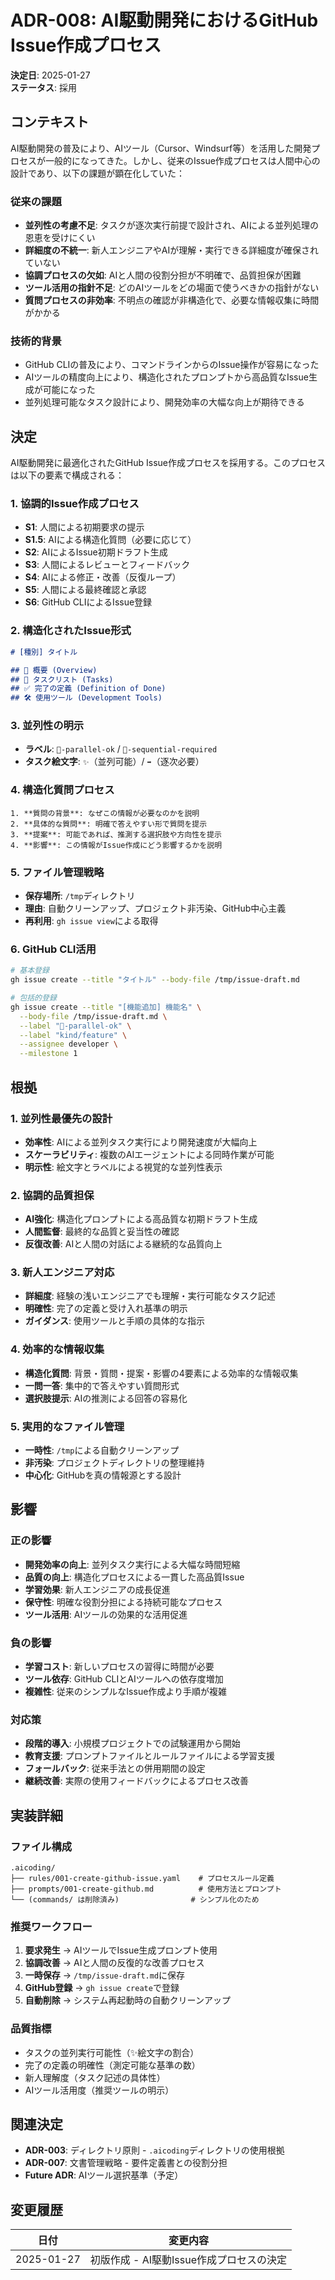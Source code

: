 # ADR-008: AI駆動開発におけるGitHub Issue作成プロセス

**決定日**: 2025-01-27  
**ステータス**: 採用  

## コンテキスト

AI駆動開発の普及により、AIツール（Cursor、Windsurf等）を活用した開発プロセスが一般的になってきた。しかし、従来のIssue作成プロセスは人間中心の設計であり、以下の課題が顕在化していた：

### 従来の課題
- **並列性の考慮不足**: タスクが逐次実行前提で設計され、AIによる並列処理の恩恵を受けにくい
- **詳細度の不統一**: 新人エンジニアやAIが理解・実行できる詳細度が確保されていない
- **協調プロセスの欠如**: AIと人間の役割分担が不明確で、品質担保が困難
- **ツール活用の指針不足**: どのAIツールをどの場面で使うべきかの指針がない
- **質問プロセスの非効率**: 不明点の確認が非構造化で、必要な情報収集に時間がかかる

### 技術的背景
- GitHub CLIの普及により、コマンドラインからのIssue操作が容易になった
- AIツールの精度向上により、構造化されたプロンプトから高品質なIssue生成が可能になった
- 並列処理可能なタスク設計により、開発効率の大幅な向上が期待できる

## 決定

AI駆動開発に最適化されたGitHub Issue作成プロセスを採用する。このプロセスは以下の要素で構成される：

### 1. 協調的Issue作成プロセス
- **S1**: 人間による初期要求の提示
- **S1.5**: AIによる構造化質問（必要に応じて）
- **S2**: AIによるIssue初期ドラフト生成
- **S3**: 人間によるレビューとフィードバック
- **S4**: AIによる修正・改善（反復ループ）
- **S5**: 人間による最終確認と承認
- **S6**: GitHub CLIによるIssue登録

### 2. 構造化されたIssue形式
```markdown
# [種別] タイトル

## 🎯 概要 (Overview)
## 📝 タスクリスト (Tasks)
## ✅ 完了の定義 (Definition of Done)
## 🛠️ 使用ツール (Development Tools)
```

### 3. 並列性の明示
- **ラベル**: `🤖-parallel-ok` / `🚧-sequential-required`
- **タスク絵文字**: `✨`（並列可能）/ `➡️`（逐次必要）

### 4. 構造化質問プロセス
```
1. **質問の背景**: なぜこの情報が必要なのかを説明
2. **具体的な質問**: 明確で答えやすい形で質問を提示
3. **提案**: 可能であれば、推測する選択肢や方向性を提示
4. **影響**: この情報がIssue作成にどう影響するかを説明
```

### 5. ファイル管理戦略
- **保存場所**: `/tmp`ディレクトリ
- **理由**: 自動クリーンアップ、プロジェクト非汚染、GitHub中心主義
- **再利用**: `gh issue view`による取得

### 6. GitHub CLI活用
```bash
# 基本登録
gh issue create --title "タイトル" --body-file /tmp/issue-draft.md

# 包括的登録
gh issue create --title "[機能追加] 機能名" \
  --body-file /tmp/issue-draft.md \
  --label "🤖-parallel-ok" \
  --label "kind/feature" \
  --assignee developer \
  --milestone 1
```

## 根拠

### 1. 並列性最優先の設計
- **効率性**: AIによる並列タスク実行により開発速度が大幅向上
- **スケーラビリティ**: 複数のAIエージェントによる同時作業が可能
- **明示性**: 絵文字とラベルによる視覚的な並列性表示

### 2. 協調的品質担保
- **AI強化**: 構造化プロンプトによる高品質な初期ドラフト生成
- **人間監督**: 最終的な品質と妥当性の確認
- **反復改善**: AIと人間の対話による継続的な品質向上

### 3. 新人エンジニア対応
- **詳細度**: 経験の浅いエンジニアでも理解・実行可能なタスク記述
- **明確性**: 完了の定義と受け入れ基準の明示
- **ガイダンス**: 使用ツールと手順の具体的な指示

### 4. 効率的な情報収集
- **構造化質問**: 背景・質問・提案・影響の4要素による効率的な情報収集
- **一問一答**: 集中的で答えやすい質問形式
- **選択肢提示**: AIの推測による回答の容易化

### 5. 実用的なファイル管理
- **一時性**: `/tmp`による自動クリーンアップ
- **非汚染**: プロジェクトディレクトリの整理維持
- **中心化**: GitHubを真の情報源とする設計

## 影響

### 正の影響
- **開発効率の向上**: 並列タスク実行による大幅な時間短縮
- **品質の向上**: 構造化プロセスによる一貫した高品質Issue
- **学習効果**: 新人エンジニアの成長促進
- **保守性**: 明確な役割分担による持続可能なプロセス
- **ツール活用**: AIツールの効果的な活用促進

### 負の影響
- **学習コスト**: 新しいプロセスの習得に時間が必要
- **ツール依存**: GitHub CLIとAIツールへの依存度増加
- **複雑性**: 従来のシンプルなIssue作成より手順が複雑

### 対応策
- **段階的導入**: 小規模プロジェクトでの試験運用から開始
- **教育支援**: プロンプトファイルとルールファイルによる学習支援
- **フォールバック**: 従来手法との併用期間の設定
- **継続改善**: 実際の使用フィードバックによるプロセス改善

## 実装詳細

### ファイル構成
```
.aicoding/
├── rules/001-create-github-issue.yaml    # プロセスルール定義
├── prompts/001-create-github.md          # 使用方法とプロンプト
└── (commands/ は削除済み)                # シンプル化のため
```

### 推奨ワークフロー
1. **要求発生** → AIツールでIssue生成プロンプト使用
2. **協調改善** → AIと人間の反復的な改善プロセス
3. **一時保存** → `/tmp/issue-draft.md`に保存
4. **GitHub登録** → `gh issue create`で登録
5. **自動削除** → システム再起動時の自動クリーンアップ

### 品質指標
- タスクの並列実行可能性（✨絵文字の割合）
- 完了の定義の明確性（測定可能な基準の数）
- 新人理解度（タスク記述の具体性）
- AIツール活用度（推奨ツールの明示）

## 関連決定

- **ADR-003**: ディレクトリ原則 - `.aicoding`ディレクトリの使用根拠
- **ADR-007**: 文書管理戦略 - 要件定義書との役割分担
- **Future ADR**: AIツール選択基準（予定）

## 変更履歴

| 日付 | 変更内容 |
|------|----------|
| 2025-01-27 | 初版作成 - AI駆動Issue作成プロセスの決定 | 